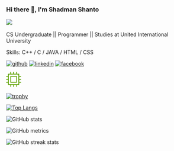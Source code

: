 ### Hi there 👋, I'm Shadman Shanto
![](https://media.licdn.com/dms/image/v2/D5616AQEkSeTfG9vgsA/profile-displaybackgroundimage-shrink_350_1400/profile-displaybackgroundimage-shrink_350_1400/0/1722677877188?e=1756944000&v=beta&t=nqobFsbarL-DJTv5UWr4HZaDP4_tZsXA4G7weP2jD9Y)

CS Undergraduate || Programmer || Studies at United International University

Skills: C++ / C / JAVA / HTML / CSS



[<img src='https://cdn.jsdelivr.net/npm/simple-icons@3.0.1/icons/github.svg' alt='github' height='40'>](https://github.com/shadman-shanto262003)  [<img src='https://cdn.jsdelivr.net/npm/simple-icons@3.0.1/icons/linkedin.svg' alt='linkedin' height='40'>](https://www.linkedin.com/in/https://www.linkedin.com/in/shadman-shanto262003/)  [<img src='https://cdn.jsdelivr.net/npm/simple-icons@3.0.1/icons/facebook.svg' alt='facebook' height='40'>](https://www.facebook.com/https://www.linkedin.com/in/shadman-shanto262003)  

<a href='https://docs.github.com/en/developers'><img src='https://raw.githubusercontent.com/acervenky/animated-github-badges/master/assets/devbadge.gif' width='40' height='40'></a> 

[![trophy](https://github-profile-trophy.vercel.app/?username=shadman-shanto262003)](https://github.com/ryo-ma/github-profile-trophy)

[![Top Langs](https://github-readme-stats.vercel.app/api/top-langs/?username=shadman-shanto262003)](https://github.com/anuraghazra/github-readme-stats)

![GitHub stats](https://github-readme-stats.vercel.app/api?username=shadman-shanto262003&show_icons=true)  

![GitHub metrics](https://metrics.lecoq.io/shadman-shanto262003)  

![GitHub streak stats](https://streak-stats.demolab.com/?user=shadman-shanto262003)  

